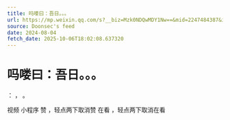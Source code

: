 ```yaml
---
title: 吗喽曰：吾日。。。
url: https://mp.weixin.qq.com/s?__biz=Mzk0NDQwMDY1Nw==&mid=2247484387&idx=1&sn=9f2b6e947171020e1f4c9ea4ad32d2d6
source: Doonsec's feed
date: 2024-08-04
fetch_date: 2025-10-06T18:02:08.637320
---
```


# 吗喽曰：吾日。。。

：
，
。

视频
小程序
赞
，轻点两下取消赞
在看
，轻点两下取消在看
